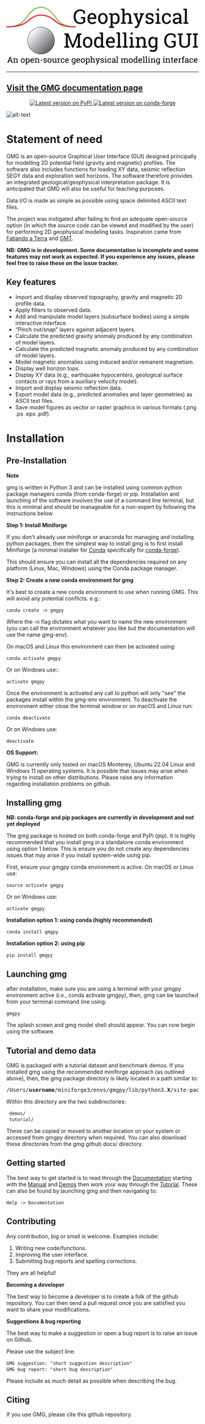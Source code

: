 ![alt text](https://github.com/btozer/gmg/blob/add_vgg/docs/_sources/_static/gmg_logo_white.png)

---
[Visit the GMG documentation page](https://btozer.github.io/gmg/)
---
<p align="center">
<a href="https://test.pypi.org/project/gmgpy/">
<img
src="http://img.shields.io/pypi/v/gmgpy.svg?style=flat-square"
alt="Latest version on PyPI"
/>
</a>
<a href="https://github.com/conda-forge/gmgpy-feedstock">
<img
src="https://img.shields.io/conda/vn/conda-forge/gmgpy.svg?style=flat-square"
alt="Latest version on conda-forge"
/>
</a>

![alt-text](https://github.com/btozer/gmg/blob/add_vgg/gmg_demo.gif)

Statement of need
=================

GMG is an open-source Graphical User Interface (GUI) designed principally for modelling
2D potential field (gravity and magnetic) profiles. The software also includes 
functions for loading XY data, seismic reflection SEGY data and exploration well horizons.
The software therefore provides an integrated geological/geophysical interpretation
package. It is anticipated that GMG will also be useful for teaching purposes.

Data I/O is made as simple as possible using space delimited ASCII text files.

The project was instigated after failing to find an adequate open-source option
(in which the source code can be viewed and modified by the user) for performing 2D 
geophysical modeling tasks. Inspiration came from [Fatiando a Terra](https://www.fatiando.org/) and [GMT](https://www.generic-mapping-tools.org/).

**NB: GMG is in development. Some documentation is incomplete and some features may not work as expected. If you experience any issues, please feel free to raise these on the issue tracker.**

Key features
------------

* Import and display observed topography, gravity and magnetic 2D profile data.
* Apply filters to observed data.
* Add and manipulate model layers (subsurface bodies) using a simple interactive interface.
* “Pinch out/snap” layers against adjacent layers.
* Calculate the predicted gravity anomaly produced by any combination of model layers.
* Calculate the predicted magnetic anomaly produced by any combination of model layers.
* Model magnetic anomalies using induced and/or remanent magnetism.
* Display well horizon tops.
* Display XY data (e.g., earthquake hypocenters, geological surface contacts or rays from a auxiliary velocity model).
* Import and display seismic reflection data.
* Export model data (e.g., predicted anomalies and layer geometries) as ASCII text files.
* Save model figures as vector or raster graphics in various formats (.png .ps .eps .pdf).

Installation
============

Pre-Installation
----------------

**Note** 

gmg is written in Python 3 and can be installed using common python package managers 
conda (from conda-forge) or pip. Installation and launching of the software involves 
the use of a command line terminal, but this is minimal and should be manageable for a non-expert
by following the instructions below. 

**Step 1: Install Miniforge**

If you don't already use miniforge or anaconda for managing and installing python packages, then 
the simplest way to install gmg is to first install Miniforge (a minimal installer for [Conda](http://docs.conda.io/en/latest/)
specifically for [conda-forge](http://conda-forge.org)).

This should ensure you can install all the dependencies required on any platform (Linux, Mac, Windows) using the Conda
package manager.

**Step 2: Create a new conda environment for gmg**

It's best to create a new conda environment to use when running GMG. This will avoid any potential conflicts. e.g.:

    conda create -n gmgpy

Where the -n flag dictates what you want to name the new environment (you can call the environment whatever you like
but the documentation will use the name gmg-env).

On macOS and Linux this environment can then be activated using:

    conda activate gmgpy

Or on Windows use::

    activate gmgpy

Once the environment is activated any call to python will only "see" the packages install within the gmg-env
environment. To deactivate the environment either close the terminal window or on macOS and Linux run:

    conda deactivate

Or on Windows use:

    deactivate

**OS Support:**

GMG is currently only tested on macOS Monterey, Ubuntu 22.04 Linux and Windows 11 operating systems. It is possible
that issues may arise when trying to install on other distributions. Please raise any information regarding
installation problems on github.

Installing gmg
--------------

**NB: conda-forge and pip packages are currently in development and not yet deployed**

The gmg package is hosted on both conda-forge and PyPi (pip). It is highly recommended that
you install gmg in a standalone conda environment using option 1 below. This is ensure
you do not create any dependencies issues that may arise if you install system-wide using pip.

First, ensure your gmgpy conda environment is active. On macOS or Linux use:

    source activate gmgpy

Or on Windows use:

    activate gmgpy

**Installation option 1: using conda (highly recommended)**

    conda install gmgpy

**Installation option 2: using pip**

    pip install gmgpy

Launching gmg
-------------

after installation, make sure you are using a terminal with your gmgpy environment active 
(i.e., conda activate gmgpy), then, gmg can be launched from your terminal command line using:

    gmgpy
 
The splash screen and gmg model shell should appear. You can now begin using the software.

Tutorial and demo data
----------------------

GMG is packaged with a tutorial dataset and benchmark demos. If you installed gmg using the recommended miniforge 
approach (as outlined above), then, the gmg package directory is likely located in a path similar to:
    <pre>
    /Users/<strong>username</strong>/miniforge3/envs/gmgpy/lib/python3.<strong>X</strong>/site-packages/gmgpy
    </pre>

Within this directory are the two subdirectories:
     
     demos/
     tutorial/ 
     
These can be copied or moved to another location on your system or accessed from gmgpy directory when required. 
You can also download these directories from the gmg github docs/ directory. 

Getting started
---------------

The best way to get started is to read through the [Documentation](https://btozer.github.io/gmg/) starting with 
the [Manual](https://btozer.github.io/gmg/html/manual.html) and 
[Demos](https://btozer.github.io/gmg/html/manual_benchmark_examples.html) then
work your way through the [Tutorial](https://btozer.github.io/gmg/html/tutorial.html). These can also be found 
by launching gmg and then navigating to:

    Help -> Documentation

Contributing
------------

Any contribution, big or small is welcome. Examples include:

1. Writing new code/functions.
2. Improving the user interface.
3. Submitting bug reports and spelling corrections.

They are all helpful!

**Becoming a developer**

The best way to become a developer is to create a folk of the github repository. You can then send a pull request once you are satisfied you want to share your modifications.

**Suggestions & bug reporting**

The best way to make a suggestion or open a bug report is to raise an issue on Github.

Please use the subject line:
    
    GMG suggestion: "short suggestion description"
    GMG bug report: "short bug description"

Please include as much detail as possible when describing the bug.

Citing
------

If you use GMG, please cite this github repository.
